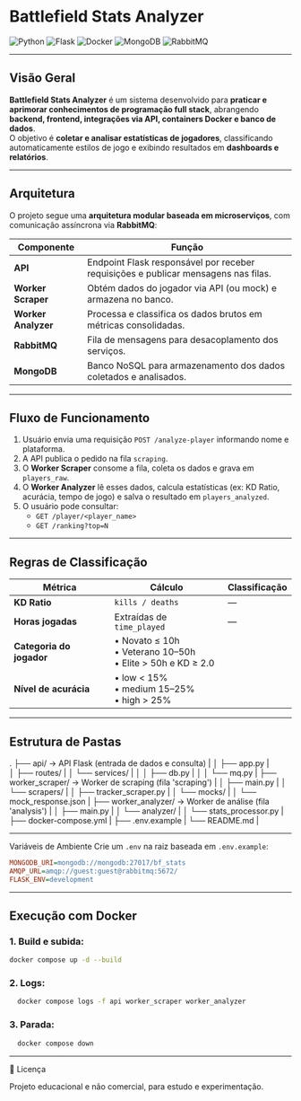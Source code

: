 # Battlefield Stats Analyzer

![Python](https://img.shields.io/badge/Python-3.12%2B-blue?logo=python)
![Flask](https://img.shields.io/badge/Flask-API-lightgrey?logo=flask)
![Docker](https://img.shields.io/badge/Docker-Compose-blue?logo=docker)
![MongoDB](https://img.shields.io/badge/MongoDB-Database-green?logo=mongodb)
![RabbitMQ](https://img.shields.io/badge/RabbitMQ-Queue-orange?logo=rabbitmq)

---

## Visão Geral
**Battlefield Stats Analyzer** é um sistema desenvolvido para **praticar e aprimorar conhecimentos de programação full stack**, abrangendo **backend, frontend, integrações via API, containers Docker e banco de dados**.  
O objetivo é **coletar e analisar estatísticas de jogadores**, classificando automaticamente estilos de jogo e exibindo resultados em **dashboards e relatórios**.

---

## Arquitetura
O projeto segue uma **arquitetura modular baseada em microserviços**, com comunicação assíncrona via **RabbitMQ**:

| Componente | Função |
|-------------|--------|
| **API** | Endpoint Flask responsável por receber requisições e publicar mensagens nas filas. |
| **Worker Scraper** | Obtém dados do jogador via API (ou mock) e armazena no banco. |
| **Worker Analyzer** | Processa e classifica os dados brutos em métricas consolidadas. |
| **RabbitMQ** | Fila de mensagens para desacoplamento dos serviços. |
| **MongoDB** | Banco NoSQL para armazenamento dos dados coletados e analisados. |

---

## Fluxo de Funcionamento
1. Usuário envia uma requisição `POST /analyze-player` informando nome e plataforma.  
2. A API publica o pedido na fila `scraping`.  
3. O **Worker Scraper** consome a fila, coleta os dados e grava em `players_raw`.  
4. O **Worker Analyzer** lê esses dados, calcula estatísticas (ex: KD Ratio, acurácia, tempo de jogo) e salva o resultado em `players_analyzed`.  
5. O usuário pode consultar:
   - `GET /player/<player_name>`  
   - `GET /ranking?top=N`

---

## Regras de Classificação
| Métrica | Cálculo | Classificação |
|----------|----------|---------------|
| **KD Ratio** | `kills / deaths` | — |
| **Horas jogadas** | Extraídas de `time_played` | — |
| **Categoria do jogador** | • Novato ≤ 10h<br>• Veterano 10–50h<br>• Elite > 50h e KD ≥ 2.0 |
| **Nível de acurácia** | • low < 15%<br>• medium 15–25%<br>• high > 25% |

---

## Estrutura de Pastas
.
├── api/                  → API Flask (entrada de dados e consulta) |
│    ├── app.py  |                                                 
│    ├── routes/ |
│    └── services/ |
│    │       ├── db.py |
│    │       └── mq.py |
├── worker_scraper/       → Worker de scraping (fila 'scraping') |
│    ├── main.py |
│    └── scrapers/ |
│          ├── tracker_scraper.py |
│          └── mocks/ |
│                └── mock_response.json |
├── worker_analyzer/      → Worker de análise (fila 'analysis') |
│    ├── main.py |
│    └── analyzer/ |
│          └── stats_processor.py |
├── docker-compose.yml |
├── .env.example |
└── README.md |

---

Variáveis de Ambiente
Crie um `.env` na raiz baseada em `.env.example`:
```ini
MONGODB_URI=mongodb://mongodb:27017/bf_stats
AMQP_URL=amqp://guest:guest@rabbitmq:5672/
FLASK_ENV=development
```

---

## Execução com Docker
### 1. Build e subida:
  ```bash
  docker compose up -d --build
  ```
### 2. Logs:
```bash
  docker compose logs -f api worker_scraper worker_analyzer
```

### 3. Parada:
```bash
  docker compose down
```


--------------------------------------------------------------

🧭 Licença

Projeto educacional e não comercial, para estudo e experimentação.
